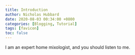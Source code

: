 ```yaml
---
title: Introduction
author: Nicholas Hubbard
date: 2020-08-03 00:34:00 +0800
categories: [Blogging, Tutorial]
tags: [favicon]
toc: false
---
```


I am an expert home mixologist, and you should listen to me.
